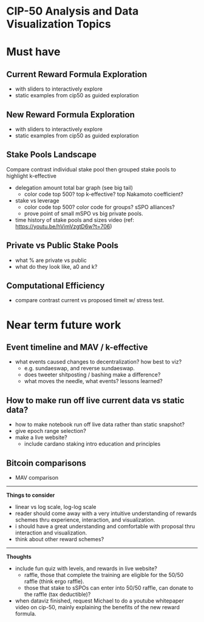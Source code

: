 # CIP-50 Analysis and Data Visualization Topics

# Must have

## Current Reward Formula Exploration
- with sliders to interactively explore
- static examples from cip50 as guided exploration
## New Reward Formula Exploration
- with sliders to interactively explore
- static examples from cip50 as guided exploration
## Stake Pools Landscape
Compare contrast individual stake pool then grouped stake pools to highlight k-effective
- delegation amount total bar graph (see big tail)
	- color code top 500? top k-effective? top Nakamoto coefficient?
- stake vs leverage
	- color code top 500? color code for groups? sSPO alliances?
	- prove point of small mSPO vs big private pools.
- time history of stake pools and sizes video (ref: https://youtu.be/hVimVzgtD6w?t=706)
## Private vs Public Stake Pools
- what % are private vs public
- what do they look like, a0 and k?
## Computational Efficiency
 - compare contrast current vs proposed timeit w/ stress test.

# Near term future work

## Event timeline and MAV / k-effective
- what events caused changes to decentralization? how best to viz?
	- e.g. sundaeswap, and reverse sundaeswap.
	- does tweeter shitposting / bashing make a difference?
	- what moves the needle, what events? lessons learned?
## How to make run off live current data vs static data?
- how to make notebook run off live data rather than static snapshot?
- give epoch range selection?
- make a live website?
	- include cardano staking intro education and principles
## Bitcoin comparisons
- MAV comparison

----------

**Things to consider**
- linear vs log scale, log-log scale
- reader should come away with a very intuitive understanding of rewards schemes thru experience, interaction, and visualization.
- i should have a great understanding and comfortable with proposal thru interaction and visualization.
- think about other reward schemes?

---------------------
**Thoughts**
- include fun quiz with levels, and rewards in live website?
	- raffle, those that complete the training are eligible for the 50/50 raffle (think ergo raffle).
	- those that stake to sSPOs can enter into 50/50 raffle, can donate to the raffle (tax deductible)?
- when dataviz finished, request Michael to do a youtube whitepaper video on cip-50, mainly explaining the benefits of the new reward formula.